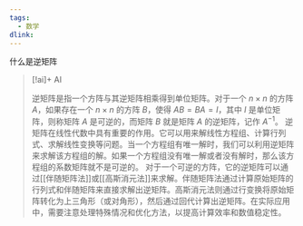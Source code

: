 ```yaml
---
tags: 
  - 数学
dlink: 
---
```

什么是逆矩阵
> [!ai]+ AI
>
> 逆矩阵是指一个方阵与其逆矩阵相乘得到单位矩阵。对于一个 $n \times n$ 的方阵 $A$，如果存在一个 $n \times n$ 的方阵 $B$，使得 $AB=BA=I$，其中 $I$ 是单位矩阵，则称矩阵 $A$ 是可逆的，而矩阵 $B$ 就是矩阵 $A$ 的逆矩阵，记作 $A^{-1}$。
> 逆矩阵在线性代数中具有重要的作用。它可以用来解线性方程组、计算行列式、求解线性变换等问题。当一个方程组有唯一解时，我们可以利用逆矩阵来求解该方程组的解。如果一个方程组没有唯一解或者没有解时，那么该方程组的系数矩阵就不是可逆的。
> 对于一个可逆的方阵，它的逆矩阵可以通过[[伴随矩阵法]]或[[高斯消元法]]来求解。伴随矩阵法通过计算原始矩阵的行列式和伴随矩阵来直接求解出逆矩阵。高斯消元法则通过行变换将原始矩阵转化为上三角形（或对角形），然后通过回代计算出逆矩阵。在实际应用中，需要注意处理特殊情况和优化方法，以提高计算效率和数值稳定性。


